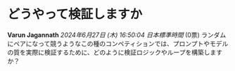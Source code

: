 # どうやって検証しますか
**Varun Jagannath** *2024年6月27日 (木) 16:50:04 日本標準時間* (0票)
ランダムにペアになって競うようなこの種のコンペティションでは、プロンプトやモデルの質を実際に検証するために、どのように検証ロジックやループを構築しますか？
